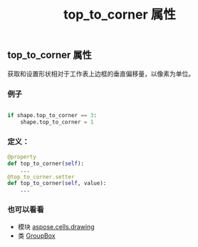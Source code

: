 ﻿---
title: top_to_corner 属性
second_title: Aspose.Cells for Python via .NET API 参考资料
description:
type: docs
weight: 1100
url: /zh/python-net/aspose.cells.drawing/groupbox/top_to_corner/
is_root: false
---
## top_to_corner 属性

获取和设置形状相对于工作表上边框的垂直偏移量，以像素为单位。

### 例子

```python

if shape.top_to_corner == 3:
    shape.top_to_corner = 1

```
### 定义：
```python
@property
def top_to_corner(self):
    ...
@top_to_corner.setter
def top_to_corner(self, value):
    ...
```

### 也可以看看
* 模块 [aspose.cells.drawing](../../)
* 类 [GroupBox](/cells/zh/python-net/aspose.cells.drawing/groupbox)
